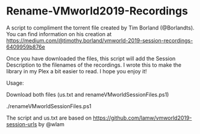 # Rename-VMworld2019-Recordings

A script to compliment the torrent file created by Tim Borland (@Borlandts).  You can find information on his creation at https://medium.com/@timothy.borland/vmworld-2019-session-recordings-6409959b876e

Once you have downloaded the files, this script will add the Session Description to the filenames of the recordings.  I wrote this to make the library in my Plex a bit easier to read.  I hope you enjoy it!  

Usage:

Download both files (us.txt and renameVMworldSessionFiles.ps1)

./renameVMworldSessionFiles.ps1 <path to us.txt> <path to session recording directory>
  
  
  
The script and us.txt are based on https://github.com/lamw/vmworld2019-session-urls by @wlam 
  
  





